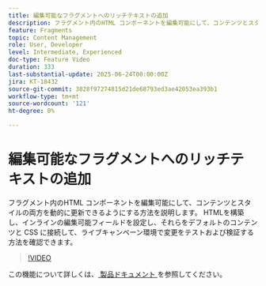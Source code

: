```yaml
---
title: 編集可能なフラグメントへのリッチテキストの追加
description: フラグメント内のHTML コンポーネントを編集可能にして、コンテンツとスタイルの両方を動的に更新できるようにする方法を説明します。 HTMLを構築し、インラインの編集可能フィールドを設定し、それらをデフォルトのコンテンツと CSS に接続して、ライブキャンペーン環境で変更をテストおよび検証する方法を確認できます。
feature: Fragments
topic: Content Management
role: User, Developer
level: Intermediate, Experienced
doc-type: Feature Video
duration: 333
last-substantial-update: 2025-06-24T00:00:00Z
jira: KT-18432
source-git-commit: 3028f97274815d21de68793ed3ae42053ea393b1
workflow-type: tm+mt
source-wordcount: '121'
ht-degree: 0%

---
```



# 編集可能なフラグメントへのリッチテキストの追加

フラグメント内のHTML コンポーネントを編集可能にして、コンテンツとスタイルの両方を動的に更新できるようにする方法を説明します。 HTMLを構築し、インラインの編集可能フィールドを設定し、それらをデフォルトのコンテンツと CSS に接続して、ライブキャンペーン環境で変更をテストおよび検証する方法を確認できます。

>[!VIDEO](https://video.tv.adobe.com/v/3464363/?learn=on&enablevpops)

この機能について詳しくは、[ 製品ドキュメント ](https://experienceleague.adobe.com/ja/docs/journey-optimizer/using/content-management/fragments/customizable-fragments) を参照してください。
